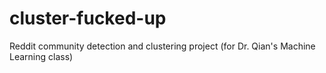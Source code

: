 cluster-fucked-up
=================

Reddit community detection and clustering project (for Dr. Qian's Machine Learning class)